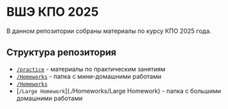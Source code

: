 # ВШЭ КПО 2025

В данном репозитории собраны материалы по курсу КПО 2025 года.

## Структура репозитория

- [`/practice`](./practice) - материалы по практическим занятиям
- [`/Homeworks`](./Homeworks) - папка с мини-домашними работами
- [`/Homeworks`](./Homeworks/Large_Homework)
- [`/Large Homework`](./Homeworks/Large Homework) - папка с большими домашними работами
